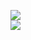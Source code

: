[![](https://img.shields.io/badge/Made%20With-Github%20Spray-lightgrey.svg?style=for-the-badge&logo=github)](https://github.com/Annihil/github-spray#22089)  
[![](https://i.imgur.com/2DrTn0Z.gif)](https://github.com/Annihil/github-spray)